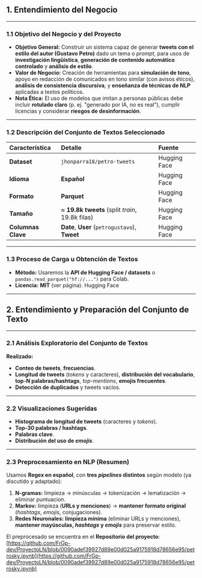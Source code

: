 ## 1. Entendimiento del Negocio
---
### 1.1 Objetivo del Negocio y del Proyecto

* **Objetivo General:** Construir un sistema capaz de generar **tweets con el estilo del autor (Gustavo Petro)** dado un tema o *prompt*, para usos de **investigación lingüística**, **generación de contenido automático controlado** y **análisis de estilo**.
* **Valor de Negocio:** Creación de herramientas para **simulación de tono**, apoyo en redacción de comunicados en tono similar (con avisos éticos), **análisis de consistencia discursiva**, y **enseñanza de técnicas de NLP** aplicadas a textos políticos.
* **Nota Ética:** El uso de modelos que imitan a personas públicas debe incluir **rotulado claro** (p. ej. "generado por IA, no es real"), cumplir licencias y considerar **riesgos de desinformación**.

---
### 1.2 Descripción del Conjunto de Textos Seleccionado

| Característica | Detalle | Fuente |
| :--- | :--- | :--- |
| **Dataset** | `jhonparra18/petro-tweets` | Hugging Face |
| **Idioma** | **Español** | Hugging Face |
| **Formato** | **Parquet** | Hugging Face |
| **Tamaño** | $\approx$ **19.8k tweets** (split *train*, 19.8k filas) | Hugging Face |
| **Columnas Clave** | **Date**, **User** (`petrogustavo`), **Tweet** | Hugging Face |

---
### 1.3 Proceso de Carga u Obtención de Textos

* **Método:** Usaremos la **API de Hugging Face / datasets** o `pandas.read_parquet("hf://...")` para Colab.
* **Licencia:** **MIT** (ver página). Hugging Face

---
## 2. Entendimiento y Preparación del Conjunto de Texto
---
### 2.1 Análisis Exploratorio del Conjunto de Textos

**Realizado:**

* **Conteo de tweets**, **frecuencias**.
* **Longitud de tweets** (*tokens* y caracteres), **distribución del vocabulario**, **top-N palabras/hashtags**, *top-mentions*, **emojis frecuentes**.
* **Detección de duplicados** y tweets vacíos.
---
### 2.2 Visualizaciones Sugeridas

* **Histograma de longitud de tweets** (caracteres y *tokens*).
* **Top-30 palabras / hashtags**.
* **Palabras clave**.
* **Distribución del uso de *emojis***.

---
### 2.3 Preprocesamiento en NLP (Resumen)

Usamos **Regex en español**, con **tres *pipelines* distintos** según modelo (ya discutido y adaptado):

1.  **N-gramas:** limpieza $\to$ minúsculas $\to$ tokenización $\to$ lematización $\to$ eliminar puntuacion.
2.  **Markov:** limpieza (**URLs y menciones**) $\to$ **mantener formato original** (*hashtags*, *emojis*, conjugaciones).
3.  **Redes Neuronales:** **limpieza mínima** (eliminar URLs y menciones), **mantener mayúsculas, *hashtags* y *emojis*** para preservar estilo.

El preprocesado se encuentra en el **Repositorio del proyecto**:
[https://github.com/FrGp-dev/ProyectoLN/blob/0090adef39927d89e00d025a9175918d78656e95/petrosky.ipynb](https://github.com/FrGp-dev/ProyectoLN/blob/0090adef39927d89e00d025a9175918d78656e95/petrosky.ipynb)
